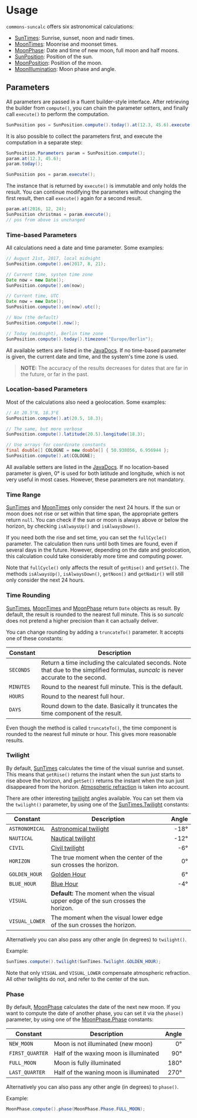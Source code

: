 # Usage

`commons-suncalc` offers six astronomical calculations:

* [SunTimes](./apidocs/org/shredzone/commons/suncalc/SunTimes.html): Sunrise, sunset, noon and nadir times.
* [MoonTimes](./apidocs/org/shredzone/commons/suncalc/MoonTimes.html): Moonrise and moonset times.
* [MoonPhase](./apidocs/org/shredzone/commons/suncalc/MoonPhase.html): Date and time of new moon, full moon and half moons.
* [SunPosition](./apidocs/org/shredzone/commons/suncalc/SunPosition.html): Position of the sun.
* [MoonPosition](./apidocs/org/shredzone/commons/suncalc/MoonPosition.html): Position of the moon.
* [MoonIllumination](./apidocs/org/shredzone/commons/suncalc/MoonIllumination.html): Moon phase and angle.

## Parameters

All parameters are passed in a fluent builder-style interface. After retrieving the builder from `compute()`, you can chain the parameter setters, and finally call `execute()` to perform the computation.

```java
SunPosition pos = SunPosition.compute().today().at(12.3, 45.6).execute();
```

It is also possible to collect the parameters first, and execute the computation in a separate step:

```java
SunPosition.Parameters param = SunPosition.compute();
param.at(12.3, 45.6);
param.today();

SunPosition pos = param.execute();
```

The instance that is returned by `execute()` is immutable and only holds the result. You can continue modifying the parameters without changing the first result, then call `execute()` again for a second result.

```java
param.at(2016, 12, 24);
SunPosition christmas = param.execute();
// pos from above is unchanged
```

### Time-based Parameters

All calculations need a date and time parameter. Some examples:

```java
// August 21st, 2017, local midnight
SunPosition.compute().on(2017, 8, 21);

// Current time, system time zone
Date now = new Date();
SunPosition.compute().on(now);

// Current time, UTC
Date now = new Date();
SunPosition.compute().on(now).utc();

// Now (the default)
SunPosition.compute().now();

// Today (midnight), Berlin time zone
SunPosition.compute().today().timezone("Europe/Berlin");
```

All available setters are listed in the [JavaDocs](./apidocs/org/shredzone/commons/suncalc/param/TimeParameter.html). If no time-based parameter is given, the current date and time, and the system's time zone is used.

> **NOTE:** The accuracy of the results decreases for dates that are far in the future, or far in the past.

### Location-based Parameters

Most of the calculations also need a geolocation. Some examples:

```java
// At 20.5°N, 18.3°E
SunPosition.compute().at(20.5, 18.3);

// The same, but more verbose
SunPosition.compute().latitude(20.5).longitude(18.3);

// Use arrays for coordinate constants
final double[] COLOGNE = new double[] { 50.938056, 6.956944 };
SunPosition.compute().at(COLOGNE);
```

All available setters are listed in the [JavaDocs](./apidocs/org/shredzone/commons/suncalc/param/LocationParameter.html). If no location-based parameter is given, 0° is used for both latitude and longitude, which is not very useful in most cases. However, these parameters are not mandatory.

### Time Range

[SunTimes](./apidocs/org/shredzone/commons/suncalc/SunTimes.Parameters.html) and [MoonTimes](./apidocs/org/shredzone/commons/suncalc/MoonTimes.Parameters.html) only consider the next 24 hours. If the sun or moon does not rise or set within that time span, the appropriate getters return `null`. You can check if the sun or moon is always above or below the horizon, by checking `isAlwaysUp()` and `isAlwaysDown()`.

If you need both the rise and set time, you can set the `fullCycle()` parameter. The calculation then runs until both times are found, even if several days in the future. However, depending on the date and geolocation, this calculation could take considerably more time and computing power.

Note that `fullCycle()` only affects the result of `getRise()` and `getSet()`. The methods `isAlwaysUp()`, `isAlwaysDown()`, `getNoon()` and `getNadir()` will still only consider the next 24 hours.

### Time Rounding

[SunTimes](./apidocs/org/shredzone/commons/suncalc/SunTimes.Parameters.html), [MoonTimes](./apidocs/org/shredzone/commons/suncalc/MoonTimes.Parameters.html) and [MoonPhase](./apidocs/org/shredzone/commons/suncalc/MoonPhase.Parameters.html) return `Date` objects as result. By default, the result is rounded to the nearest full minute. This is so _suncalc_ does not pretend a higher precision than it can actually deliver.

You can change rounding by adding a `truncateTo()` parameter. It accepts one of these constants:

| Constant       | Description |
| -------------- | --- |
| `SECONDS` | Return a time including the calculated seconds. Note that due to the simplified formulas, _suncalc_ is never accurate to the second. |
| `MINUTES` | Round to the nearest full minute. This is the default. |
| `HOURS` | Round to the nearest full hour. |
| `DAYS` | Round down to the date. Basically it truncates the time component of the result. |

Even though the method is called `truncateTo()`, the time component is rounded to the nearest full minute or hour. This gives more reasonable results.

### Twilight

By default, [SunTimes](./apidocs/org/shredzone/commons/suncalc/SunTimes.Parameters.html) calculates the time of the visual sunrise and sunset. This means that `getRise()` returns the instant when the sun just starts to rise above the horizon, and `getSet()` returns the instant when the sun just disappeared from the horizon. [Atmospheric refraction](https://en.wikipedia.org/wiki/Atmospheric_refraction) is taken into account.

There are other interesting [twilight](https://en.wikipedia.org/wiki/Twilight) angles available. You can set them via the `twilight()` parameter, by using one of the [SunTimes.Twilight](./apidocs/org/shredzone/commons/suncalc/SunTimes.Twilight.html) constants:

| Constant       | Description | Angle |
| -------------- | --- | ---:|
| `ASTRONOMICAL` | [Astronomical twilight](https://en.wikipedia.org/wiki/Twilight#Astronomical_twilight) | -18° |
| `NAUTICAL`     | [Nautical twilight](https://en.wikipedia.org/wiki/Twilight#Nautical_twilight) | -12° |
| `CIVIL`        | [Civil twilight](https://en.wikipedia.org/wiki/Twilight#Civil_twilight) | -6° |
| `HORIZON`      | The true moment when the center of the sun crosses the horizon. | 0° |
| `GOLDEN_HOUR`  | [Golden Hour](https://en.wikipedia.org/wiki/Golden_hour_%28photography%29) | 6° |
| `BLUE_HOUR`    | [Blue Hour](https://en.wikipedia.org/wiki/Blue_hour) | -4° |
| `VISUAL`       | **Default:** The moment when the visual upper edge of the sun crosses the horizon. | |
| `VISUAL_LOWER` | The moment when the visual lower edge of the sun crosses the horizon. | |

Alternatively you can also pass any other angle (in degrees) to `twilight()`.

Example:

```java
SunTimes.compute().twilight(SunTimes.Twilight.GOLDEN_HOUR);
```

Note that only `VISUAL` and `VISUAL_LOWER` compensate atmospheric refraction. All other twilights do not, and refer to the center of the sun.

### Phase

By default, [MoonPhase](./apidocs/org/shredzone/commons/suncalc/MoonPhase.Parameters.html) calculates the date of the next new moon. If you want to compute the date of another phase, you can set it via the `phase()` parameter, by using one of the [MoonPhase.Phase](./apidocs/org/shredzone/commons/suncalc/MoonPhase.Phase.html) constants:

| Constant        | Description | Angle |
| --------------- | --- | ---:|
| `NEW_MOON`      | Moon is not illuminated (new moon) | 0° |
| `FIRST_QUARTER` | Half of the waxing moon is illuminated | 90° |
| `FULL_MOON`     | Moon is fully illuminated | 180° |
| `LAST_QUARTER`  | Half of the waning moon is illuminated | 270° |

Alternatively you can also pass any other angle (in degrees) to `phase()`.

Example:

```java
MoonPhase.compute().phase(MoonPhase.Phase.FULL_MOON);
```
